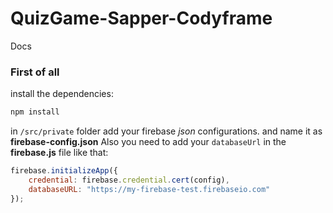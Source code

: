 # QuizGame-Sapper-Codyframe

Docs

### First of all
install the dependencies:
```bash
npm install
``` 

in `/src/private` folder add your firebase *json* configurations. and name it as **firebase-config.json**
Also you need to add your `databaseUrl` in the **firebase.js** file like that:

```js
firebase.initializeApp({
    credential: firebase.credential.cert(config),
    databaseURL: "https://my-firebase-test.firebaseio.com"
});
```
